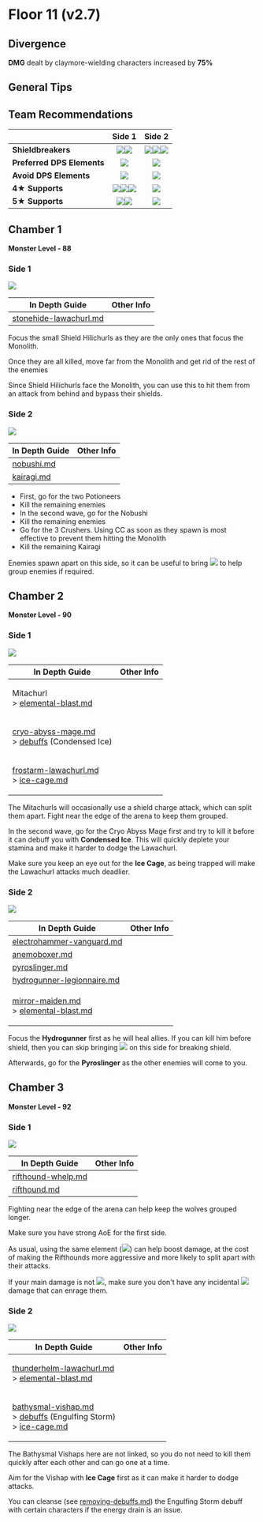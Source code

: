 # Floor 11 (v2.7)

## Divergence

**DMG** dealt by claymore-wielding characters increased by **75%**

## General Tips

## Team Recommendations

|                            |                                                                               Side 1                                                                               |                                                               Side 2                                                               |
| -------------------------- | :----------------------------------------------------------------------------------------------------------------------------------------------------------------: | :--------------------------------------------------------------------------------------------------------------------------------: |
| **Shieldbreakers**         |                                         ![](../../.gitbook/assets/pyro\_small.png)![](../../.gitbook/assets/geo\_small.png)                                        | ![](../../.gitbook/assets/hydro\_small.png)![](../../.gitbook/assets/electro\_small.png)![](../../.gitbook/assets/cryo\_small.png) |
| **Preferred DPS Elements** |                                                             ![](../../.gitbook/assets/pyro\_small.png)                                                             |                                           ![](../../.gitbook/assets/physical\_small.png)                                           |
| **Avoid DPS Elements**     |                                                             ![](../../.gitbook/assets/cryo\_small.png)                                                             |                                            ![](../../.gitbook/assets/electro\_small.png)                                           |
| **4**★ **Supports**        | ![](../../.gitbook/assets/ui\_avataricon\_xiangling.png)![](../../.gitbook/assets/ui\_avataricon\_diona.png)![](../../.gitbook/assets/ui\_avataricon\_sucrose.png) |                                        ![](../../.gitbook/assets/ui\_avataricon\_diona.png)                                        |
| **5**★ **Supports**        |                              ![](../../.gitbook/assets/ui\_avataricon\_kazuha.png)![](../../.gitbook/assets/ui\_avataricon\_venti.png)                             |                                        ![](../../.gitbook/assets/ui\_avataricon\_venti.png)                                        |

## Chamber 1

**Monster Level - 88**

### Side 1

![](../../.gitbook/assets/11-1-1v27.png)

| In Depth Guide                                                                                  | Other Info |
| ----------------------------------------------------------------------------------------------- | ---------- |
| [stonehide-lawachurl.md](../../monsters/hilichurls/lawachurls/stonehide-lawachurl.md "mention") |            |

Focus the small Shield Hilichurls as they are the only ones that focus the Monolith.

Once they are all killed, move far from the Monolith and get rid of the rest of the enemies

Since Shield Hilichurls face the Monolith, you can use this to hit them from an attack from behind and bypass their shields.

### Side 2

![](../../.gitbook/assets/11-1-2v27.png)

| In Depth Guide                                            | Other Info |
| --------------------------------------------------------- | ---------- |
| [nobushi.md](../../monsters/samurai/nobushi.md "mention") |            |
| [kairagi.md](../../monsters/samurai/kairagi.md "mention") |            |

* First, go for the two Potioneers
* Kill the remaining enemies
* In the second wave, go for the Nobushi
* Kill the remaining enemies
* Go for the 3 Crushers. Using CC as soon as they spawn is most effective to prevent them hitting the Monolith
* Kill the remaining Kairagi

Enemies spawn apart on this side, so it can be useful to bring ![](../../.gitbook/assets/anemo\_small.png) to help group enemies if required.

## Chamber 2

**Monster Level - 90**

### Side 1

![](../../.gitbook/assets/11-2-1v27.png)

| In Depth Guide                                                                                                                                                                                   | Other Info |
| ------------------------------------------------------------------------------------------------------------------------------------------------------------------------------------------------ | ---------- |
| <p>Mitachurl<br>> <a data-mention href="../../mechanics/auras/elemental-blast.md">elemental-blast.md</a></p>                                                                                     |            |
| <p><a data-mention href="../../monsters/abyss-order/cryo-abyss-mage.md">cryo-abyss-mage.md</a><br>> <a data-mention href="../../mechanics/debuffs/">debuffs</a> (Condensed Ice)</p>              |            |
| <p><a data-mention href="../../monsters/hilichurls/lawachurls/frostarm-lawachurl.md">frostarm-lawachurl.md</a><br>> <a data-mention href="../../mechanics/auras/ice-cage.md">ice-cage.md</a></p> |            |

The Mitachurls will occasionally use a shield charge attack, which can split them apart. Fight near the edge of the arena to keep them grouped.

In the second wave, go for the Cryo Abyss Mage first and try to kill it before it can debuff you with **Condensed Ice**. This will quickly deplete your stamina and make it harder to dodge the Lawachurl.

Make sure you keep an eye out for the **Ice Cage**, as being trapped will make the Lawachurl attacks much deadlier.

### Side 2

![](../../.gitbook/assets/11-2-2v27.png)

| In Depth Guide                                                                                                                                                                       | Other Info |
| ------------------------------------------------------------------------------------------------------------------------------------------------------------------------------------ | ---------- |
| [electrohammer-vanguard.md](../../monsters/fatui/electrohammer-vanguard.md "mention")                                                                                                |            |
| [anemoboxer.md](../../monsters/fatui/anemoboxer.md "mention")                                                                                                                        |            |
| [pyroslinger.md](../../monsters/fatui/pyroslinger.md "mention")                                                                                                                      |            |
| [hydrogunner-legionnaire.md](../../monsters/fatui/hydrogunner-legionnaire.md "mention")                                                                                              |            |
| <p><a data-mention href="../../monsters/fatui/mirror-maiden.md">mirror-maiden.md</a><br>> <a data-mention href="../../mechanics/auras/elemental-blast.md">elemental-blast.md</a></p> |            |

Focus the **Hydrogunner** first as he will heal allies. If you can kill him before shield, then you can skip bringing ![](../../.gitbook/assets/electro\_small.png) on this side for breaking shield.

Afterwards, go for the **Pyroslinger** as the other enemies will come to you.

## Chamber 3

**Monster Level - 92**

### Side 1

![](../../.gitbook/assets/11-3-1v27.png)

| In Depth Guide                                                               | Other Info |
| ---------------------------------------------------------------------------- | ---------- |
| [rifthound-whelp.md](../../monsters/rifthounds/rifthound-whelp.md "mention") |            |
| [rifthound.md](../../monsters/rifthounds/rifthound.md "mention")             |            |

Fighting near the edge of the arena can help keep the wolves grouped longer.

Make sure you have strong AoE for the first side.

As usual, using the same element (![](../../.gitbook/assets/geo\_small.png)) can help boost damage, at the cost of making the Rifthounds more aggressive and more likely to split apart with their attacks.

If your main damage is not ![](../../.gitbook/assets/geo\_small.png), make sure you don't have any incidental ![](../../.gitbook/assets/geo\_small.png) damage that can enrage them.

### Side 2

![](../../.gitbook/assets/11-3-2v27.png)

| In Depth Guide                                                                                                                                                                                                                                                    | Other Info |
| ----------------------------------------------------------------------------------------------------------------------------------------------------------------------------------------------------------------------------------------------------------------- | ---------- |
| <p><a data-mention href="../../monsters/hilichurls/lawachurls/thunderhelm-lawachurl.md">thunderhelm-lawachurl.md</a><br>> <a data-mention href="../../mechanics/auras/elemental-blast.md">elemental-blast.md</a></p>                                              |            |
| <p><a data-mention href="../../monsters/vishaps/bathysmal-vishap.md">bathysmal-vishap.md</a><br>> <a data-mention href="../../mechanics/debuffs/">debuffs</a> (Engulfing Storm)<br>> <a data-mention href="../../mechanics/auras/ice-cage.md">ice-cage.md</a></p> |            |

The Bathysmal Vishaps here are not linked, so you do not need to kill them quickly after each other and can go one at a time.

Aim for the Vishap with **Ice Cage** first as it can make it harder to dodge attacks.

You can cleanse (see [removing-debuffs.md](../../mechanics/debuffs/removing-debuffs.md "mention")) the Engulfing Storm debuff with certain characters if the energy drain is an issue.
